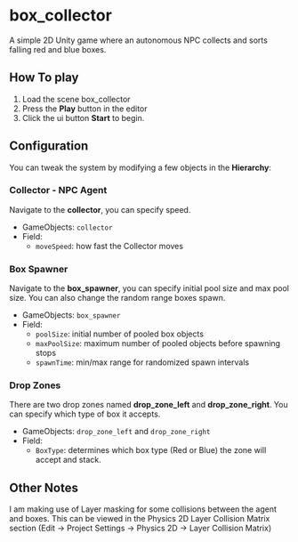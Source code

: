# box_collector
A simple 2D Unity game where an autonomous NPC collects and sorts falling red and blue boxes.

## How To play
1. Load the scene box_collector
2. Press the **Play** button in the editor 
3. Click the ui button **Start** to begin.

## Configuration
You can tweak the system by modifying a few objects in the **Hierarchy**:

### Collector - NPC Agent
Navigate to the **collector**, you can specify speed.
- GameObjects: `collector`
- Field:
    - `moveSpeed`: how fast the Collector moves

### Box Spawner
Navigate to the **box_spawner**, you can specify initial pool size and max pool size. You can also change the random range boxes spawn.
- GameObjects: `box_spawner`
- Field:
    - `poolSize`: initial number of pooled box objects
    - `maxPoolSize`: maximum number of pooled objects before spawning stops
    - `spawnTime`: min/max range for randomized spawn intervals
### Drop Zones 
There are two drop zones named **drop_zone_left** and **drop_zone_right**. You can specify which type of box it accepts.
- GameObjects: `drop_zone_left` and `drop_zone_right`
- Field: 
  - `BoxType`: determines which box type (Red or Blue) the zone will accept and stack.
## Other Notes
I am making use of Layer masking for some collisions between the agent and boxes.
This can be viewed in the Physics 2D Layer Collision Matrix section (Edit -> Project Settings -> Physics 2D -> Layer Collision Matrix)